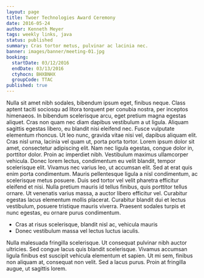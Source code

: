 ```yaml
---
layout: page
title: Twoer Technologies Award Ceremony
date: 2016-05-24
author: Kenneth Meyer
tags: weekly links, java
status: published
summary: Cras tortor metus, pulvinar ac lacinia nec.
banner: images/banner/meeting-01.jpg
booking:
  startDate: 03/12/2016
  endDate: 03/13/2016
  ctyhocn: BHXBNHX
  groupCode: TTAC
published: true
---
```

Nulla sit amet nibh sodales, bibendum ipsum eget, finibus neque. Class aptent taciti sociosqu ad litora torquent per conubia nostra, per inceptos himenaeos. In bibendum scelerisque arcu, eget pretium magna egestas aliquet. Cras non quam nec diam dapibus vestibulum a ut ligula. Aliquam sagittis egestas libero, eu blandit nisi eleifend nec. Fusce vulputate elementum rhoncus. Ut leo nunc, gravida vitae nisi vel, dapibus aliquam elit. Cras nisl urna, lacinia vel quam ut, porta porta tortor.
Lorem ipsum dolor sit amet, consectetur adipiscing elit. Nam nec ligula egestas, congue dolor in, porttitor dolor. Proin ac imperdiet nibh. Vestibulum maximus ullamcorper vehicula. Donec lorem lectus, condimentum eu velit blandit, tempor scelerisque elit. Vivamus nec varius leo, ut accumsan elit. Sed at erat quis enim porta condimentum. Mauris pellentesque ligula a nisl condimentum, ac scelerisque metus posuere. Duis sed tortor vel velit pharetra efficitur eleifend et nisi. Nulla pretium mauris id tellus finibus, quis porttitor tellus ornare. Ut venenatis varius massa, a auctor libero efficitur vel. Curabitur egestas lacus elementum mollis placerat. Curabitur blandit dui et lectus vestibulum, posuere tristique mauris viverra. Praesent sodales turpis et nunc egestas, eu ornare purus condimentum.

* Cras at risus scelerisque, blandit nisl ac, vehicula mauris
* Donec vestibulum massa vel lectus luctus iaculis.

Nulla malesuada fringilla scelerisque. Ut consequat pulvinar nibh auctor ultricies. Sed congue lacus quis blandit scelerisque. Vivamus accumsan ligula finibus est suscipit vehicula elementum et sapien. Ut mi sem, finibus non aliquam at, consequat non velit. Sed a lacus purus. Proin at fringilla augue, ut sagittis lorem.
